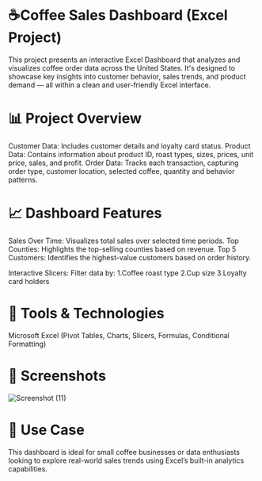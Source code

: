 # ☕Coffee Sales Dashboard (Excel Project)
This project presents an interactive Excel Dashboard that analyzes and visualizes coffee order data across the United States. It's designed to showcase key insights into customer behavior, sales trends, and product demand — all within a clean and user-friendly Excel interface.

# 📊 Project Overview
Customer Data: Includes customer details and loyalty card status.
Product Data: Contains information about product ID, roast types, sizes, prices, unit price, sales, and profit.
Order Data: Tracks each transaction, capturing order type, customer location, selected coffee, quantity and behavior patterns.

# 📈 Dashboard Features
Sales Over Time: Visualizes total sales over selected time periods.
Top Counties: Highlights the top-selling counties based on revenue.
Top 5 Customers: Identifies the highest-value customers based on order history.

Interactive Slicers: Filter data by:
1.Coffee roast type
2.Cup size
3.Loyalty card holders

# 📁 Tools & Technologies
Microsoft Excel
(Pivot Tables, Charts, Slicers, Formulas, Conditional Formatting)

# 📸 Screenshots
![Screenshot (11)](https://github.com/user-attachments/assets/a24843ef-90aa-400f-b35c-484f265a32d0)

# 📌 Use Case
This dashboard is ideal for small coffee businesses or data enthusiasts looking to explore real-world sales trends using Excel’s built-in analytics capabilities.
